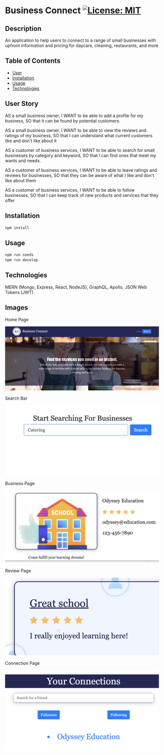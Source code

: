 # Business Connect [![License: MIT](https://img.shields.io/badge/License-MIT-yellow.svg)](https://opensource.org/licenses/MIT)

## Description

An application to help users to connect to a range of small businesses with upfront information and pricing for daycare, cleaning, restaurants, and more

## Table of Contents

- [User](#user-story)
- [Installation](#installation)
- [Usage](#usage)
- [Technologies](#questions)

## User Story

AS a small business owner,
I WANT to be able to add a profile for my business,
SO that it can be found by potential customers.

AS a small business owner,
I WANT to be able to view the reviews and ratings of my business,
SO that I can understand what current customers like and don't like about it

AS a customer of business services,
I WANT to be able to search for small businesses by category and keyword,
SO that I can find ones that meet my wants and needs.

AS a customer of business services,
I WANT to be able to leave ratings and reviews for businesses,
SO that they can be aware of what I like and don't like about them

AS a customer of business services,
I WANT to be able to follow businesses,
SO that I can keep track of new products and services that they offer

## Installation

`npm install`

## Usage

```javascript
npm run seeds
npm run develop
```

## Technologies

MERN (Mongo, Express, React, NodeJS), GraphQL, Apollo, JSON Web Tokens (JWT)

## Images

Home Page

![Homepage](./assets/homepage.png)

Search Bar

![Search Bar](./assets/business_search.png)

Business Page

![Business Page](./assets/single_business_page.png)

Review Page

![Review Page](./assets/review.png)

Connection Page

![Connection Page](./assets/connections.png)
